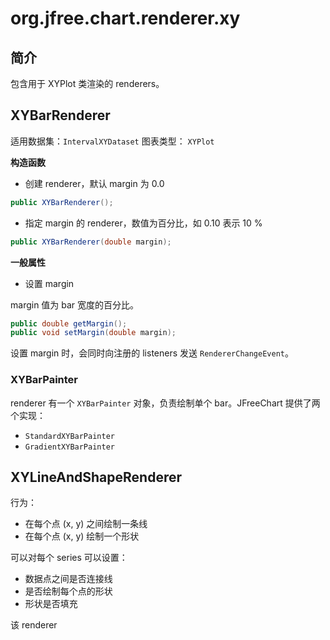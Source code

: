 # org.jfree.chart.renderer.xy

## 简介

包含用于 XYPlot 类渲染的 renderers。

## XYBarRenderer

适用数据集：`IntervalXYDataset`
图表类型： `XYPlot`

**构造函数**

- 创建 renderer，默认 margin 为 0.0

```java
public XYBarRenderer();
```

- 指定 margin 的 renderer，数值为百分比，如 0.10 表示 10 %

```java
public XYBarRenderer(double margin);
```

**一般属性**

- 设置 margin

margin 值为 bar 宽度的百分比。

```java
public double getMargin();
public void setMargin(double margin);
```

设置 margin 时，会同时向注册的 listeners 发送 `RendererChangeEvent`。


### XYBarPainter

renderer 有一个 `XYBarPainter` 对象，负责绘制单个 bar。JFreeChart 提供了两个实现：

- `StandardXYBarPainter`
- `GradientXYBarPainter`

## XYLineAndShapeRenderer

行为：

- 在每个点 (x, y) 之间绘制一条线
- 在每个点 (x, y) 绘制一个形状

可以对每个 series 可以设置：

- 数据点之间是否连接线
- 是否绘制每个点的形状
- 形状是否填充

该 renderer 